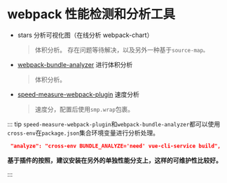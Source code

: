 # webpack 性能检测和分析工具

- stars 分析可视化图（在线分析 webpack-chart）
  > 体积分析。 存在问题等待解决，以及另外一种基于`source-map。`
- [webpack-bundle-analyzer](https://github.com/webpack-contrib/webpack-bundle-analyzer) 进行体积分析
  > 体积分析。
- [speed-measure-webpack-plugin](https://www.npmjs.com/package/speed-measure-webpack-plugin) 速度分析
  > 速度分，配置后使用`smp.wrap`包裹。

::: tip
`speed-measure-webpack-plugin`和`webpack-bundle-analyzer`都可以使用`cross-env`在`package.json`集合环境变量进行分析处理。

```json
 "analyze": "cross-env BUNDLE_ANALYZE='need' vue-cli-service build",
```

**基于插件的按照，建议安装在另外的单独性能分支上，这样的可维护性比较好。**

:::
